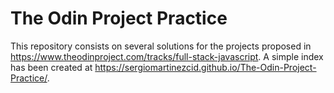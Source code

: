 # The Odin Project Practice
This repository consists on several solutions for the projects proposed in https://www.theodinproject.com/tracks/full-stack-javascript. A simple index has been created at https://sergiomartinezcid.github.io/The-Odin-Project-Practice/.
